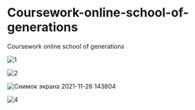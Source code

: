 # Coursework-online-school-of-generations
Coursework online school of generations

![1](https://user-images.githubusercontent.com/70804097/144840554-bd3312ea-14eb-4f18-baf1-f86fae319c96.PNG)

![2](https://user-images.githubusercontent.com/70804097/144840617-d0c7141d-dc52-4f4b-a070-af55b225aff4.PNG)

![Снимок экрана 2021-11-26 143804](https://user-images.githubusercontent.com/70804097/144840260-34e8600e-c656-40fa-8237-f26cab8efa6e.png)

![4](https://user-images.githubusercontent.com/70804097/144840545-dbb3e9f6-067c-4038-a3f0-df4b071d1a3d.PNG)
